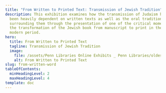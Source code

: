 ```yaml
---
title: "From Written to Printed Text: Transmission of Jewish Tradition"
description: This exhibition examines how the transmission of Judaism has always
  been heavily dependent on written texts as well as the oral traditions
  surrounding them through the presentation of one of the critical moments in
  the transformation of the Jewish book from manuscript to print in the early
  modern period.
hero:
  title: From Written to Printed Text
  tagline: Transmission of Jewish Tradition
  image:
    file: /assets/Penn Libraries Online Exhibits _ Penn Libraries/oldest-haggadah.jpg
    alt: From Written to Printed Text
slug: from-written-word
tableOfContents:
  minHeadingLevel: 2
  maxHeadingLevel: 4
template: doc
---
```

